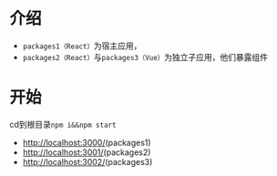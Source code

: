 # 介绍

- `packages1（React）`为宿主应用，
- `packages2（React）`与`packages3（Vue）`为独立子应用，他们暴露组件
# 开始

cd到根目录`npm i&&npm start`

- [http://localhost:3000/](http://localhost:3000/)(packages1)
- [http://localhost:3001/](http://localhost:3001/)(packages2)
- [http://localhost:3002/](http://localhost:3002/)(packages3)
